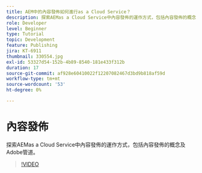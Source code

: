 ```yaml
---
title: AEM中的內容發佈如何進行as a Cloud Service？
description: 探索AEMas a Cloud Service中內容發佈的運作方式，包括內容發佈的概念及Adobe管道。
role: Developer
level: Beginner
type: Tutorial
topic: Development
feature: Publishing
jira: KT-6911
thumbnail: 330554.jpg
exl-id: 53327d54-152b-4b89-8540-181e433f312b
duration: 17
source-git-commit: af928e60410022f12207082467d3bd9b818af59d
workflow-type: tm+mt
source-wordcount: '53'
ht-degree: 0%

---
```


# 內容發佈

探索AEMas a Cloud Service中內容發佈的運作方式，包括內容發佈的概念及Adobe管道。

>[!VIDEO](https://video.tv.adobe.com/v/330554?quality=12&learn=on)
